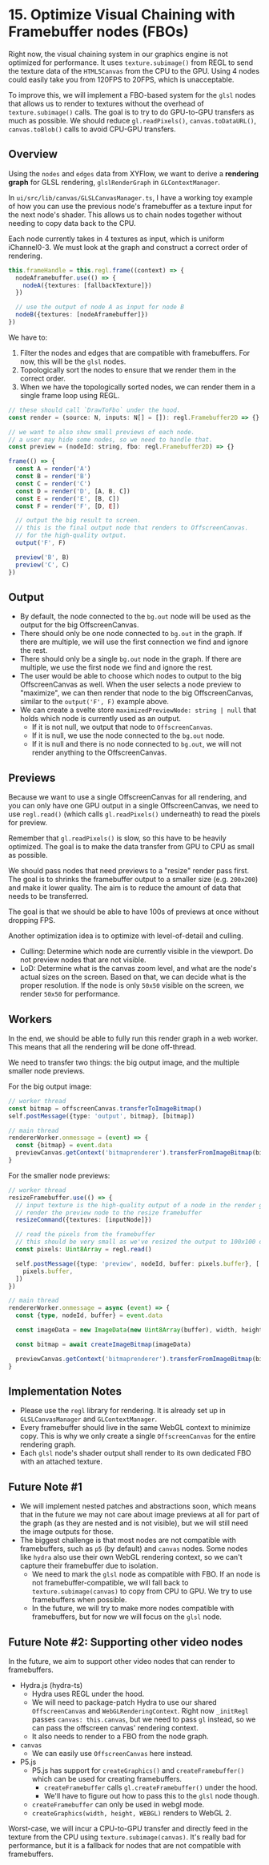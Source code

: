 # 15. Optimize Visual Chaining with Framebuffer nodes (FBOs)

Right now, the visual chaining system in our graphics engine is not optimized for performance. It uses `texture.subimage()` from REGL to send the texture data of the `HTML5Canvas` from the CPU to the GPU. Using 4 nodes could easily take you from 120FPS to 20FPS, which is unacceptable.

To improve this, we will implement a FBO-based system for the `glsl` nodes that allows us to render to textures without the overhead of `texture.subimage()` calls. The goal is to try to do GPU-to-GPU transfers as much as possible. We should reduce `gl.readPixels()`, `canvas.toDataURL()`, `canvas.toBlob()` calls to avoid CPU-GPU transfers.

## Overview

Using the `nodes` and `edges` data from XYFlow, we want to derive a **rendering graph** for GLSL rendering, `glslRenderGraph` in `GLContextManager`.

In `ui/src/lib/canvas/GLSLCanvasManager.ts`, I have a working toy example of how you can use the previous node's framebuffer as a texture input for the next node's shader. This allows us to chain nodes together without needing to copy data back to the CPU.

Each node currently takes in 4 textures as input, which is uniform iChannel0-3. We must look at the graph and construct a correct order of rendering.

```ts
this.frameHandle = this.regl.frame((context) => {
  nodeAframebuffer.use(() => {
    nodeA({textures: [fallbackTexture]})
  })

  // use the output of node A as input for node B
  nodeB({textures: [nodeAframebuffer]})
})
```

We have to:

1. Filter the nodes and edges that are compatible with framebuffers. For now, this will be the `glsl` nodes.
2. Topologically sort the nodes to ensure that we render them in the correct order.
3. When we have the topologically sorted nodes, we can render them in a single frame loop using REGL.

```js
// these should call `DrawToFbo` under the hood.
const render = (source: N, inputs: N[] = []): regl.Framebuffer2D => {}

// we want to also show small previews of each node.
// a user may hide some nodes, so we need to handle that.
const preview = (nodeId: string, fbo: regl.Framebuffer2D) => {}

frame(() => {
  const A = render('A')
  const B = render('B')
  const C = render('C')
  const D = render('D', [A, B, C])
  const E = render('E', [B, C])
  const F = render('F', [D, E])

  // output the big result to screen.
  // this is the final output node that renders to OffscreenCanvas.
  // for the high-quality output.
  output('F', F)

  preview('B', B)
  preview('C', C)
})
```

## Output

- By default, the node connected to the `bg.out` node will be used as the output for the big OffscreenCanvas.
- There should only be one node connected to `bg.out` in the graph. If there are multiple, we will use the first connection we find and ignore the rest.
- There should only be a single `bg.out` node in the graph. If there are multiple, we use the first node we find and ignore the rest.
- The user would be able to choose which nodes to output to the big OffscreenCanvas as well. When the user selects a node preview to "maximize", we can then render that node to the big OffscreenCanvas, similar to the `output('F', F)` example above.
- We can create a svelte store `maximizedPreviewNode: string | null` that holds which node is currently used as an output.
  - If it is not null, we output that node to `OffscreenCanvas`.
  - If it is null, we use the node connected to the `bg.out` node.
  - If it is null and there is no node connected to `bg.out`, we will not render anything to the OffscreenCanvas.

## Previews

Because we want to use a single OffscreenCanvas for all rendering, and you can only have one GPU output in a single OffscreenCanvas, we need to use `regl.read()` (which calls `gl.readPixels()` underneath) to read the pixels for preview.

Remember that `gl.readPixels()` is slow, so this have to be heavily optimized. The goal is to make the data transfer from GPU to CPU as small as possible.

We should pass nodes that need previews to a "resize" render pass first. The goal is to shrinks the framebuffer output to a smaller size (e.g. `200x200`) and make it lower quality. The aim is to reduce the amount of data that needs to be transferred.

The goal is that we should be able to have 100s of previews at once without dropping FPS.

Another optimization idea is to optimize with level-of-detail and culling.

- Culling: Determine which node are currently visible in the viewport. Do not preview nodes that are not visible.
- LoD: Determine what is the canvas zoom level, and what are the node's actual sizes on the screen. Based on that, we can decide what is the proper resolution. If the node is only `50x50` visible on the screen, we render `50x50` for performance.

## Workers

In the end, we should be able to fully run this render graph in a web worker. This means that all the rendering will be done off-thread.

We need to transfer two things: the big output image, and the multiple smaller node previews.

For the big output image:

```ts
// worker thread
const bitmap = offscreenCanvas.transferToImageBitmap()
self.postMessage({type: 'output', bitmap}, [bitmap])

// main thread
rendererWorker.onmessage = (event) => {
  const {bitmap} = event.data
  previewCanvas.getContext('bitmaprenderer').transferFromImageBitmap(bitmap)
}
```

For the smaller node previews:

```ts
// worker thread
resizeFramebuffer.use(() => {
  // input texture is the high-quality output of a node in the render graph
  // render the preview node to the resize framebuffer
  resizeCommand({textures: [inputNode]})

  // read the pixels from the framebuffer
  // this should be very small as we've resized the output to 100x100 or similar
  const pixels: Uint8Array = regl.read()

  self.postMessage({type: 'preview', nodeId, buffer: pixels.buffer}, [
    pixels.buffer,
  ])
})

// main thread
rendererWorker.onmessage = async (event) => {
  const {type, nodeId, buffer} = event.data

  const imageData = new ImageData(new Uint8Array(buffer), width, height)

  const bitmap = await createImageBitmap(imageData)

  previewCanvas.getContext('bitmaprenderer').transferFromImageBitmap(bitmap)
}
```

## Implementation Notes

- Please use the `regl` library for rendering. It is already set up in `GLSLCanvasManager` and `GLContextManager`.
- Every framebuffer should live in the same WebGL context to minimize copy. This is why we only create a single `OffscreenCanvas` for the entire rendering graph.
- Each `glsl` node's shader output shall render to its own dedicated FBO with an attached texture.

## Future Note #1

- We will implement nested patches and abstractions soon, which means that in the future we may not care about image previews at all for part of the graph (as they are nested and is not visible), but we will still need the image outputs for those.
- The biggest challenge is that most nodes are not compatible with framebuffers, such as `p5` (by default) and `canvas` nodes. Some nodes like `hydra` also use their own WebGL rendering context, so we can't capture their framebuffer due to isolation.
  - We need to mark the `glsl` node as compatible with FBO. If an node is not framebuffer-compatible, we will fall back to `texture.subimage(canvas)` to copy from CPU to GPU. We try to use framebuffers when possible.
  - In the future, we will try to make more nodes compatible with framebuffers, but for now we will focus on the `glsl` node.

## Future Note #2: Supporting other video nodes

In the future, we aim to support other video nodes that can render to framebuffers.

- Hydra.js (hydra-ts)
  - Hydra uses REGL under the hood.
  - We will need to package-patch Hydra to use our shared `OffscreenCanvas` and `WebGLRenderingContext`. Right now `_initRegl` passes `canvas: this.canvas`, but we need to pass `gl` instead, so we can pass the offscreen canvas' rendering context.
  - It also needs to render to a FBO from the node graph.
- `canvas`
  - We can easily use `OffscreenCanvas` here instead.
- P5.js
  - P5.js has support for `createGraphics()` and `createFramebuffer()` which can be used for creating framebuffers.
    - `createFramebuffer` calls `gl.createFramebuffer()` under the hood.
    - We'll have to figure out how to pass this to the `glsl` node though.
  - `createFramebuffer` can only be used in webgl mode.
  - `createGraphics(width, height, WEBGL)` renders to WebGL 2.

Worst-case, we will incur a CPU-to-GPU transfer and directly feed in the texture from the CPU using `texture.subimage(canvas)`. It's really bad for performance, but it is a fallback for nodes that are not compatible with framebuffers.
